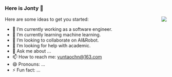 ### Here is Jonty 👋

<img align="right" src="https://github-readme-stats.vercel.app/api?username=yuntaochn&show_icons=true&icon_color=CE1D2D&text_color=718096&bg_color=ffffff&hide_title=true" />

<!-- **yuntaochn/yuntaochn** is a ✨ _special_ ✨ repository because its `README.md` (this file) appears on your GitHub profile. -->

Here are some ideas to get you started:

- 🔭 I’m currently working as a software engineer.
- 🌱 I’m currently learning machine learning.
- 👯 I’m looking to collaborate on AI&Robot.
- 🤔 I’m looking for help with academic.
- 💬 Ask me about ...
- 📫 How to reach me: yuntaochn@163.com
- 😄 Pronouns: ...
- ⚡ Fun fact: ...
